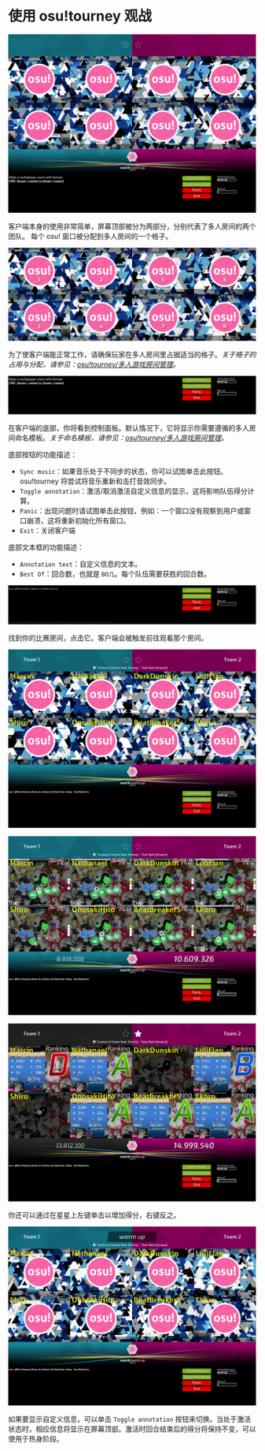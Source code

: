 # 使用 osu!tourney 观战

![osu!tourney 的界面](img/Osutourneymain.png "osu!tourney 客户端的基本界面")

客户端本身的使用非常简单，屏幕顶部被分为两部分，分别代表了多人房间的两个团队。
每个 osu! 窗口被分配到多人房间的一个格子。

![根据玩家在房间中的格子位置将其分配给窗口](img/Osutourneywindows.png)

为了使客户端能正常工作，请确保玩家在多人房间里占据适当的格子。*关于格子的占用与分配，请参见：[osu!tourney/多人游戏房间管理](/wiki/osu!tourney/Multiplayer_usage)。*

![osu!tourney 控制面板](img/Osutourneypanel.png)

在客户端的底部，你将看到控制面板。默认情况下，它将显示你需要遵循的多人房间命名模板。*关于命名模板，请参见：[osu!tourney/多人游戏房间管理](/wiki/osu!tourney/Multiplayer_usage)。*

底部按钮的功能描述：

- `Sync music`：如果音乐处于不同步的状态，你可以试图单击此按钮。osu!tourney 将尝试将音乐重新和击打音效同步。
- `Toggle annotation`：激活/取消激活自定义信息的显示，这将影响队伍得分计算。
- `Panic`：出现问题时请试图单击此按钮，例如：一个窗口没有观察到用户或窗口崩溃，这将重新初始化所有窗口。
- `Exit`：关闭客户端

底部文本框的功能描述：

- `Annotation text`：自定义信息的文本。
- `Best Of`：回合数，也就是 `BO几`。每个队伍需要获胜的回合数。

![当多人游戏房间被正确创建后，列表中会显示多人游戏房间的队伍/歌曲/人数信息](img/Osutourneyroomlist.png)

找到你的比赛房间，点击它。客户端会被触发前往观看那个房间。

![osu!tourney 会自动显示队名和用户名](img/Osutourneyidle.png)

![osu!tourney 不是简单的旁观，它还显示当前的玩家得分和正在播放的歌曲](img/Osutourneyspectate.png)

![osu!tourney 会自动裁定赢家，在显示这轮成绩结果界面的同时给获胜方一颗星，游戏过程中失败的玩家将无成绩计分或显示](img/Osutourneyresults.png)

你还可以通过在星星上左键单击以增加得分，右键反之。

![使用自定义信息的 osu!tourney](img/Osutourneywarmup.png)

如果要显示自定义信息，可以单击 `Toggle annotation` 按钮来切换。当处于激活状态时，相应信息将显示在屏幕顶部。激活时回合结束后的得分将保持不变，可以使用于热身阶段。
